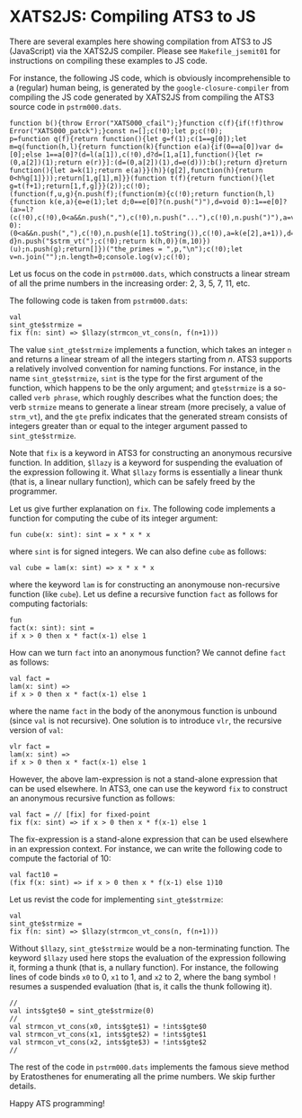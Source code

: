# XATS2JS: Compiling ATS3 to JS

There are several examples here showing compilation
from ATS3 to JS (JavaScript) via the XATS2JS compiler.
Please see `Makefile_jsemit01` for instructions on
compiling these examples to JS code.

For instance, the following JS code, which is obviously
incomprehensible to a (regular) human being, is generated by the
`google-closure-compiler` from compiling the JS code generated by
XATS2JS from compiling the ATS3 source code in `pstrm000.dats`.

```
function b(){throw Error("XATS000_cfail");}function c(f){if(!f)throw Error("XATS000_patck");}const n=[];c(!0);let p;c(!0);
p=function q(f){return function(){let g=f(1);c(1==g[0]);let m=q(function(h,l){return function(k){function e(a){if(0==a[0])var d=[0];else 1==a[0]?(d=l(a[1]),c(!0),d?d=[1,a[1],function(){let r=(0,a[2])(1);return e(r)}]:(d=(0,a[2])(1),d=e(d))):b();return d}return function(){let a=k(1);return e(a)}}(h)}(g[2],function(h){return 0<h%g[1]}));return[1,g[1],m]}}(function t(f){return function(){let g=t(f+1);return[1,f,g]}}(2));c(!0);
(function(f,u,g){n.push(f);(function(m){c(!0);return function(h,l){function k(e,a){e=e(1);let d;0==e[0]?(n.push(")"),d=void 0):1==e[0]?(a>=l?(c(!0),c(!0),0<a&&n.push(","),c(!0),n.push("..."),c(!0),n.push(")"),a=void 0):(0<a&&n.push(","),c(!0),n.push(e[1].toString()),c(!0),a=k(e[2],a+1)),d=a):b();return d}n.push("$strm_vt(");c(!0);return k(h,0)}(m,10)})(u);n.push(g);return[]})("the_primes = ",p,"\n");c(!0);let v=n.join("");n.length=0;console.log(v);c(!0);
```

Let us focus on the code in `pstrm000.dats`, which constructs a linear
stream of all the prime numbers in the increasing order: 2, 3, 5, 7,
11, etc.

The following code is taken from `pstrm000.dats`:

```
val
sint_gte$strmize =
fix f(n: sint) => $llazy(strmcon_vt_cons(n, f(n+1)))
```

The value `sint_gte$strmize` implements a function, which
takes an integer `n` and returns a linear stream of all the
integers starting from $n$. ATS3 supports a relatively involved
convention for naming functions. For instance, in the name
`sint_gte$strmize`, `sint` is the type for the first argument
of the function, which happens to be the only argument;
and `gte$strmize` is a so-called `verb phrase`, which roughly
describes what the function does; the verb `strmize` means to
generate a linear stream (more precisely, a value of `strm_vt`),
and the `gte` prefix indicates that the generated stream consists
of integers greater than or equal to the integer argument passed
to `sint_gte$strmize`.

Note that `fix` is a keyword in ATS3 for constructing an anonymous
recursive function. In addition, `$llazy` is a keyword for suspending
the evaluation of the expression following it. What `$llazy` forms is
essentially a linear thunk (that is, a linear nullary function), which
can be safely freed by the programmer.

Let us give further explanation on `fix`. The following code
implements a function for computing the cube of its integer argument:

```
fun cube(x: sint): sint = x * x * x 
```

where `sint` is for signed integers. We can also define `cube` as follows:

```
val cube = lam(x: sint) => x * x * x
```

where the keyword `lam` is for constructing an anonymouse
non-recursive function (like `cube`). Let us define a recursive
function `fact` as follows for computing factorials:

```
fun
fact(x: sint): sint =
if x > 0 then x * fact(x-1) else 1
```

How can we turn `fact` into an anonymous function?  We cannot define
`fact` as follows:

```
val fact =
lam(x: sint) =>
if x > 0 then x * fact(x-1) else 1
```

where the name `fact` in the body of the anonymous function is unbound
(since `val` is not recursive). One solution is to introduce `vlr`, the
recursive version of `val`:

```
vlr fact =
lam(x: sint) =>
if x > 0 then x * fact(x-1) else 1
```

However, the above lam-expression is not a stand-alone expression that
can be used elsewhere. In ATS3, one can use the keyword `fix` to
construct an anonymous recursive function as follows:

```
val fact = // [fix] for fixed-point
fix f(x: sint) => if x > 0 then x * f(x-1) else 1
```

The fix-expression is a stand-alone expression that can be used elsewhere
in an expression context. For instance, we can write the following code
to compute the factorial of 10:

```
val fact10 =
(fix f(x: sint) => if x > 0 then x * f(x-1) else 1)10
```

Let us revist the code for implementing `sint_gte$strmize`:

```
val
sint_gte$strmize =
fix f(n: sint) => $llazy(strmcon_vt_cons(n, f(n+1)))
```

Without `$llazy`, `sint_gte$strmize` would be a non-terminating
function. The keyword `$llazy` used here stops the evaluation of the
expression following it, forming a thunk (that is, a nullary
function). For instance, the following lines of code binds `x0` to 0,
`x1` to 1, and `x2` to 2, where the bang symbol `!` resumes a
suspended evaluation (that is, it calls the thunk following it).

```
//
val ints$gte$0 = sint_gte$strmize(0)
//
val strmcon_vt_cons(x0, ints$gte$1) = !ints$gte$0
val strmcon_vt_cons(x1, ints$gte$2) = !ints$gte$1
val strmcon_vt_cons(x2, ints$gte$3) = !ints$gte$2
//
```

The rest of the code in `pstrm000.dats` implements the famous sieve
method by Eratosthenes for enumerating all the prime numbers. We skip further
details.

Happy ATS programming!

